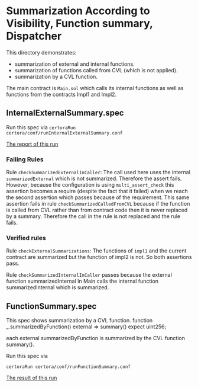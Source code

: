 # Summarization According to Visibility, Function summary, Dispatcher

This directory demonstrates:
- summarization of external and internal functions.
- summarization of functions called from CVL (which is not applied).
- summarization by a CVL function.

The main contract is `Main.sol` which calls its internal functions as well as functions from the contracts Impl1 and Impl2.

## InternalExternalSummary.spec

Run this spec via
```certoraRun certora/conf/runInternalExternalSummary.conf```

[The report of this run](https://prover.certora.com/output/1902/200199806e5b45f4a1e8d8dd5203b4dd?anonymousKey=76178c551a0f52b0f7c4ccc6c6abf1e1349ab28a)

### Failing Rules
Rule `checkSummarizedExternalInCaller`:
The call used here uses the internal `summarizedExternal` which is not summarized. Therefore the assert fails. However, because the configuration is using `multi_assert_check` this assertion becomes a require (despite the fact that it failed) when we reach the second assertion which passes because of the requirement. This same assertion fails in 
rule `checkSummarizedCalledFromCVL` because if the function is called from CVL rather than from contract code then it is never replaced by a summary.
Therefore the call in the rule is not replaced and the rule fails.

### Verified rules
Rule `checkExternalSummarizations`:
The functions of `impl1` and the current contract are summarized but the function of impl2 is not. So both assertions
pass.

Rule `checkSummarizedInternalInCaller` passes because the external function summarizedInternal In Main calls the internal function summarizedInternal which is summarized.

## FunctionSummary.spec

This spec shows summarization by a CVL function.
function _.summarizedByFunction() external => summary() expect uint256;

each external summarizedByFunction is summarized by the CVL function summary().

Run this spec via

```certoraRun certora/conf/runFunctionSummary.conf```

[The result of this run](https://prover.certora.com/output/1902/99acf1eca52241c0aa2503997f87dcef?anonymousKey=4227ae43427f41621dacf0883c98bc9476482e83)
